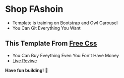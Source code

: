 # Shop FAshoin
- Template is training on Bootstrap and Owl Carousel
- You Can Git Everything You Want  

## This Template From [Free Css](https://www.free-css.com/free-css-templates)
- You Can Buy Eveything Even You Fon't Have Money
- [Live Reviwe](https://raw.githack.com/sonsalem/Shop-Fashon-Online/master/index-Shop20%Fashion.html)

**Have fun building!** 🚀
